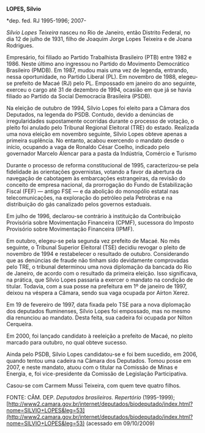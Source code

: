 **LOPES, Sílvio**

\*dep. fed. RJ 1995-1996; 2007-

*Sílvio Lopes Teixeira* nasceu no Rio de Janeiro, então Distrito
Federal, no dia 12 de julho de 1931, filho de Joaquim Jorge Lopes
Teixeira e de Joana Rodrigues.

Empresário, foi filiado ao Partido Trabalhista Brasileiro (PTB) entre
1982 e 1986. Neste último ano ingressou no Partido do Movimento
Democrático Brasileiro (PMDB). Em 1987, mudou mais uma vez de legenda,
entrando, nessa oportunidade, no Partido Liberal (PL). Em novembro de
1988, elegeu-se prefeito de Macaé (RJ) pelo PL. Empossado em janeiro do
ano seguinte, exerceu o cargo até 31 de dezembro de 1994, ocasião em que
já se havia filiado ao Partido da Social Democracia Brasileira (PSDB).

Na eleição de outubro de 1994, Sílvio Lopes foi eleito para a Câmara dos
Deputados, na legenda do PSDB. Contudo, devido a denúncias de
irregularidades supostamente ocorridas durante o processo de votação, o
pleito foi anulado pelo Tribunal Regional Eleitoral (TRE) do estado.
Realizada uma nova eleição em novembro seguinte, Sílvio Lopes obteve
apenas a primeira suplência. No entanto, acabou exercendo o mandato
desde o início, ocupando a vaga de Ronaldo César Coelho, indicado pelo
governador Marcelo Alencar para a pasta da Indústria, Comércio e Turismo

Durante o processo de reforma constitucional de 1995, caracterizou-se
pela fidelidade às orientações governistas, votando a favor da abertura
da navegação de cabotagem às embarcações estrangeiras, da revisão do
conceito de empresa nacional, da prorrogação do Fundo de Estabilização
Fiscal (FEF) — antigo FSE — e da abolição do monopólio estatal nas
telecomunicações, na exploração do petróleo pela Petrobras e na
distribuição do gás canalizado pelos governos estaduais.

Em julho de 1996, declarou-se contrário à instituição da Contribuição
Provisória sobre Movimentação Financeira (CPMF), sucessora do Imposto
Provisório sobre Movimentação Financeira (IPMF).

Em outubro, elegeu-se pela segunda vez prefeito de Macaé. No mês
seguinte, o Tribunal Superior Eleitoral (TSE) decidiu revogar o pleito
de novembro de 1994 e restabelecer o resultado de outubro. Considerando
que as denúncias de fraude não tinham sido devidamente comprovadas pelo
TRE, o tribunal determinou uma nova diplomação da bancada do Rio de
Janeiro, de acordo com o resultado da primeira eleição. Isso
significava, na prática, que Sílvio Lopes passaria a exercer o mandato
na condição de titular. Todavia, com a sua posse na prefeitura em 1º de
janeiro de 1997, deixou na véspera a Câmara, sendo sua vaga ocupada por
Aírton Xerez.

Em 19 de fevereiro de 1997, data fixada pelo TSE para a nova diplomação
dos deputados fluminenses, Sílvio Lopes foi empossado, mas no mesmo dia
renunciou ao mandato. Desta feita, sua cadeira foi ocupada por Nílton
Cerqueira.

Em 2000, foi lançado candidato à reeleição a prefeito de Macaé, no
pleito marcado para outubro, no qual obteve sucesso.

Ainda pelo PSDB, Silvio Lopes candidatou-se e foi bem sucedido, em 2006,
quando tentou uma cadeira na Câmara dos Deputados. Tomou posse em 2007,
e neste mandato, atuou com o titular na Comissão de Minas e Energia, e,
foi vice-presidente da Comissão de Legislação Participativa.

Casou-se com Carmem Mussi Teixeira, com quem teve quatro filhos.

FONTE: CÂM. DEP. *Deputados brasileiros. Repertório* (1995-1999);
[http://www2.camara.gov.br/internet/deputados/biodeputado/index.html?nome=SILVIO+LOPES&leg=53](http://www2.camara.gov.br/internet/deputados/biodeputado/index.html?nome=SILVIO+LOPES&leg=53)
(acessado em 09/10/2009)

 
